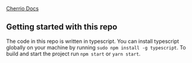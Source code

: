 [Cherrio Docs](https://github.com/cheeriojs/cheerio)

## Getting started with this repo
The code in this repo is written in typescript.  You can install typescript globally on your machine by running ```sudo npm install -g typescript```.  To build and start the project run ```npm start``` or ```yarn start```.
